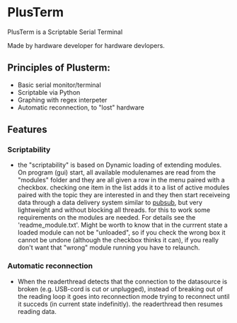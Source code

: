 # PlusTerm

PlusTerm is a Scriptable Serial Terminal

Made by hardware developer for hardware devlopers.

## Principles of Plusterm:
* Basic serial monitor/terminal  
* Scriptable via Python
* Graphing with regex interpeter
* Automatic reconnection, to "lost" hardware

## Features

### Scriptability
* the "scriptability" is based on Dynamic loading of extending modules. On program (gui) start, all available modulenames are read from the "modules" folder and they are all given a row in the menu paired with a checkbox. checking one item in the list adds it to a list of active modules paired with the topic they are interested in and they then start receiveing data through a data delivery system similar to [pubsub](https://pypi.python.org/pypi/PyPubSub/3.3.0), but very lightweight and without blocking all threads. for this to work some requirements on the modules are needed. For details see the 'readme_module.txt'. Might be worth to know that in the currrent state a loaded module can not be "unloaded", so if you check the  wrong box it cannot be undone (although the checkbox thinks it can), if you really don't want that "wrong" module running you have to relaunch.

### Automatic reconnection
* When the readerthread detects that the connection to the datasource is broken (e.g. USB-cord is cut or unplugged), instead of breaking out of the reading loop it goes into reconnection mode trying to reconnect until it succeds (in current state indefinitly). the readerthread then resumes reading data.

